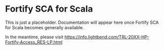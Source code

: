 # Fortify SCA for Scala

This is just a placeholder.  Documentation will appear here once
Fortify SCA for Scala becomes generally available.

In the meantime, please visit
https://info.lightbend.com/TRL-20XX-HP-Fortify-Access_RES-LP.html
